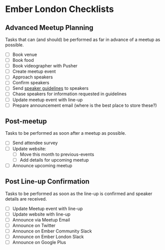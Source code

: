 # Ember London Checklists

## Advanced Meetup Planning

Tasks that can (and should) be performed as far in advance of a meetup as possible.

- [ ] Book venue
- [ ] Book food
- [ ] Book videographer with Pusher
- [ ] Create meetup event
- [ ] Approach speakers
- [ ] Confirm speakers
- [ ] Send [speaker guidelines](https://github.com/emberlondon/speaker-guidelines) to speakers
- [ ] Chase speakers for information requested in guidelines
- [ ] Update meetup event with line-up
- [ ] Prepare announcement email (where is the best place to store these?)

## Post-meetup

Tasks to be performed as soon after a meetup as possible.

- [ ] Send attendee survey
- [ ] Update website:
  - [ ] Move this month to previous-events
  - [ ] Add details for upcoming meetup
- [ ] Announce upcoming meetup

## Post Line-up Confirmation

Tasks to be performed as soon as the line-up is confirmed and speaker details are received.

- [ ] Update Meetup event with line-up
- [ ] Update website with line-up
- [ ] Announce via Meetup Email
- [ ] Announce on Twitter
- [ ] Announce on Ember Community Slack
- [ ] Announce on Ember London Slack
- [ ] Announce on Google Plus
